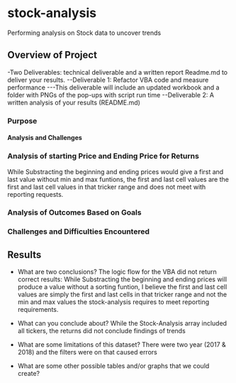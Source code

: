# stock-analysis
Performing analysis on Stock data to uncover trends

## Overview of Project
-Two Deliverables: technical deliverable and a written report Readme.md to deliver your results.
--Deliverable 1: Refactor VBA code and measure performance
---This deliverable will include an updated workbook and a folder with PNGs of the pop-ups with script run time
--Deliverable 2: A written analysis of your results (README.md)

### Purpose

#### Analysis and Challenges


### Analysis of starting Price and Ending Price for Returns
While Substracting the beginning and ending prices would give a first and last value
   without min and max funtions, the first and last cell values are
   the first and last cell values in that tricker range
   and does not meet with reporting requests.
   
### Analysis of Outcomes Based on Goals

### Challenges and Difficulties Encountered


## Results

- What are two conclusions?
The logic flow for the VBA did not return correct results:
While Substracting the beginning and ending prices will produce a value
   without a sorting funtion, I believe the first and last cell values are
   simply the first and last cells in that tricker range and not the min and max values
   the stock-analysis requires to meet reporting requirements.

- What can you conclude about?
While the Stock-Analysis array included all tickers,
    the returns did not conclude findings of trends
    
- What are some limitations of this dataset?
    There were two year (2017 & 2018) and the filters were on that caused errors

- What are some other possible tables and/or graphs that we could create?
